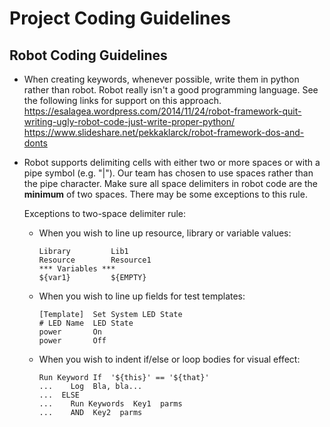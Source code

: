 Project Coding Guidelines
=========================

Robot Coding Guidelines
-----------------------

-   When creating keywords, whenever possible, write them in python rather than
    robot. Robot really isn't a good programming language. See the following
    links for support on this approach.
    https://esalagea.wordpress.com/2014/11/24/robot-framework-quit-writing-ugly-robot-code-just-write-proper-python/
    https://www.slideshare.net/pekkaklarck/robot-framework-dos-and-donts

-   Robot supports delimiting cells with either two or more spaces or with a pipe
    symbol (e.g. "\|"). Our team has chosen to use spaces rather than the pipe
    character. Make sure all space delimiters in robot code are the **minimum** of two
    spaces. There may be some exceptions to this rule.

    Exceptions to two-space delimiter rule:

    - When you wish to line up resource, library or variable values:

      ```
      Library         Lib1
      Resource        Resource1
      *** Variables ***
      ${var1}         ${EMPTY}
      ```

    - When you wish to line up fields for test templates:

      ```
      [Template]  Set System LED State
      # LED Name  LED State
      power       On
      power       Off
      ```

    - When you wish to indent if/else or loop bodies for visual effect:

      ```
      Run Keyword If  '${this}' == '${that}'
      ...    Log  Bla, bla...
      ...  ELSE
      ...    Run Keywords  Key1  parms
      ...    AND  Key2  parms
      ```

